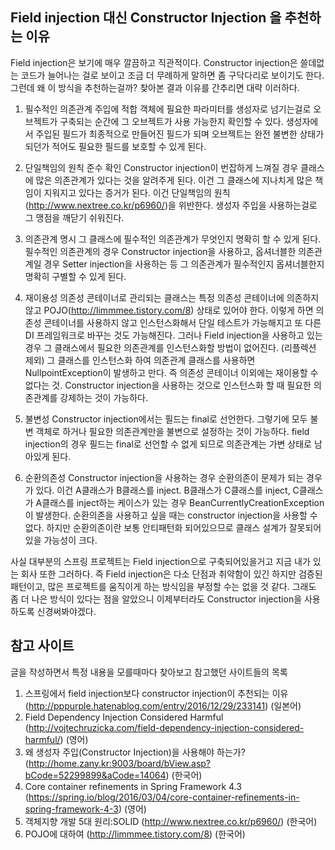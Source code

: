 Field injection 대신 Constructor Injection 을 추천하는 이유
----

Field injection은 보기에 매우 깔끔하고 직관적이다. Constructor injection은 쓸데없는 코드가 늘어나는 걸로 보이고 조금 더 무례하게 말하면 좀 구닥다리로 보이기도 한다. 그런데 왜 이 방식을 추천하는걸까? 찾아본 결과 이유를 간추리면 대략 이러하다. 

1. 필수적인 의존관계 주입에 적합
객체에 필요한 파라미터를 생성자로 넘기는걸로 오브젝트가 구축되는 순간에 그 오브젝트가 사용 가능한지 확인할 수 있다. 생성자에서 주입된 필드가 최종적으로 만들어진 필드가 되며 오브젝트는 완전 불변한 상태가 되던가 적어도 필요한 필드를 보호할 수 있게 된다. 

2. 단일책임의 원칙 준수 확인
Constructor injection이 번잡하게 느껴질 경우 클래스에 많은 의존관계가 있다는 것을 알려주게 된다. 이건 그 클래스에 지나치게 많은 책임이 지워지고 있다는 증거가 된다. 이건 단일책임의 원칙(http://www.nextree.co.kr/p6960/)을 위반한다. 생성자 주입을 사용하는걸로 그 맹점을 깨닫기 쉬워진다. 

3. 의존관계 명시
그 클래스에 필수적인 의존관계가 무엇인지 명확히 할 수 있게 된다. 필수적인 의존관계의 경우 Constructor injection을 사용하고, 옵셔너블한 의존관계일 경우 Setter injection을 사용하는 등 그 의존관계가 필수적인지 옵셔너블한지 명확히 구별할 수 있게 된다. 

4. 재이용성
의존성 콘테이너로 관리되는 클래스는 특정 의존성 콘테이너에 의존하지 않고 POJO(http://limmmee.tistory.com/8) 상태로 있어야 한다. 이렇게 하면 의존성 콘테이너를 사용하지 않고 인스턴스화해서 단일 테스트가 가능해지고 또 다른 DI 프레임워크로 바꾸는 것도 가능해진다. 그러나 Field injection을 사용하고 있는 경우 그 클래스에서 필요한 의존관계를 인스턴스화할 방법이 없어진다. (리플렉션 제외) 그 클래스를 인스턴스화 하여 의존관계 클래스를 사용하면 NullpointException이 발생하고 만다. 즉 의존성 콘테이너 이외에는 재이용할 수 없다는 것. Constructor injection을 사용하는 것으로 인스턴스화 할 때 필요한 의존관계를 강제하는 것이 가능하다. 

5. 불변성
Constructor injection에서는 필드는 final로 선언한다. 그렇기에 모두 불변 객체로 하거나 필요한 의존관계만을 불변으로 설정하는 것이 가능하다. field injection의 경우 필드는 final로 선언할 수 없게 되므로 의존관계는 가변 상태로 남아있게 된다. 

6. 순환의존성
Constructor injection을 사용하는 경우 순환의존이 문제가 되는 경우가 있다. 이건 A클래스가 B클래스를 inject. B클래스가 C클래스를 inject, C클래스가 A클래스를 inject하는 케이스가 있는 경우 BeanCurrentlyCreationException이 발생한다. 순환의존을 사용하고 싶을 때는 constructor injection을 사용할 수 없다. 하지만 순환의존이란 보통 안티패턴화 되어있으므로 클래스 설계가 잘못되어있을 가능성이 크다. 

사실 대부분의 스프링 프로젝트는 Field injection으로 구축되어있을거고 지금 내가 있는 회사 또한 그러하다. 즉 Field injection은 다소 단점과 취약함이 있긴 하지만 검증된 패턴이고, 많은 프로젝트를 움직이게 하는 방식임을 부정할 수는 없을 것 같다. 그래도 좀 더 나은 방식이 있다는 점을 알았으니 이제부터라도 Constructor injection을 사용하도록 신경써봐야겠다.



참고 사이트 
----
글을 작성하면서 특정 내용을 모를때마다 찾아보고 참고했던 사이트들의 목록

1. 스프링에서 field injection보다 constructor injection이 추천되는 이유 (http://pppurple.hatenablog.com/entry/2016/12/29/233141) (일본어)
2. Field Dependency Injection Considered Harmful (http://vojtechruzicka.com/field-dependency-injection-considered-harmful/) (영어)
3. 왜 생성자 주입(Constructor Injection)을 사용해야 하는가? (http://home.zany.kr:9003/board/bView.asp?bCode=52299899&aCode=14064) (한국어)
4. Core container refinements in Spring Framework 4.3 (https://spring.io/blog/2016/03/04/core-container-refinements-in-spring-framework-4-3) (영어)
5. 객체지향 개발 5대 원리:SOLID (http://www.nextree.co.kr/p6960/) (한국어)
6. POJO에 대하여 (http://limmmee.tistory.com/8) (한국어)